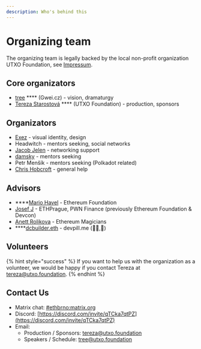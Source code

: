 ```yaml
---
description: Who's behind this
---
```


# Organizing team

The organizing team is legally backed by the local non-profit organization UTXO Foundation, see [Impressum](impressum.md).

## Core organizators

* [tree](https://twitter.com/treecz) **** (Gwei.cz) - vision, dramaturgy
* [Tereza Starostová](https://twitter.com/terkastarostova) **** (UTXO Foundation) -  production, sponsors

## Organizators

* [Exez](https://twitter.com/OndraPulc) - visual identity, design
* Headwitch - mentors seeking, social networks
* [Jacob Jelen](https://twitter.com/jacobjelen) - networking support
* [damsky](https://twitter.com/helloitsdamsky) - mentors seeking
* Petr Menšík - mentors seeking (Polkadot related)
* [Chris Hobcroft](https://twitter.com/chrishobcroft) - general help

## Advisors

* ****[Mario Havel](https://twitter.com/TMIYChao) - Ethereum Foundation
* [Josef J](https://twitter.com/JosefJ\_) - ETHPrague, PWN Finance (previously Ethereum Foundation & Devcon)
* [Anett Rolikova](https://twitter.com/AnettRolikova) - Ethereum Magicians
* ****[dcbuilder.eth](https://twitter.com/DCbuild3r) - devpill.me (👨‍💻,💊)

## Volunteers

{% hint style="success" %}
If you want to help us with the organization as a volunteer, we would be happy if you contact Tereza at [tereza@utxo.foundation](mailto:tereza@utxo.foundation).
{% endhint %}

## Contact Us

* Matrix chat: [#ethbrno:matrix.org](https://matrix.to/#/#ethbrno:matrix.org)
* Discord: [https://discord.com/invite/qTCka7qtPZ](https://discord.com/invite/qTCka7qtPZ)
* Email:
  * Production / Sponsors: [tereza@utxo.foundation](mailto:tereza@utxo.foundation)
  * Speakers / Schedule: [tree@utxo.foundation](mailto:tree@utxo.foundation)
